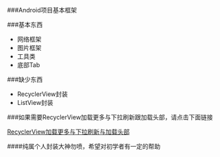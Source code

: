 ###Android项目基本框架


###基本东西
- 网络框架
- 图片框架
- 工具类
- 底部Tab

###缺少东西

- RecyclerView封装 
- ListView封装

###如果需要RecyclerView加载更多与下拉刷新跟加载头部，请点击下面链接

[RecyclerView加载更多与下拉刷新与加载头部](http://blog.csdn.net/xiaoyuan511)



####纯属个人封装大神勿喷，希望对初学者有一定的帮助


